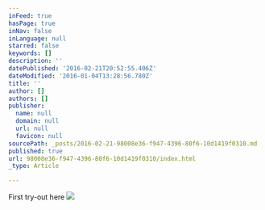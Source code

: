 ```yaml
---
inFeed: true
hasPage: true
inNav: false
inLanguage: null
starred: false
keywords: []
description: ''
datePublished: '2016-02-21T20:52:55.406Z'
dateModified: '2016-01-04T13:28:56.780Z'
title: ''
author: []
authors: []
publisher:
  name: null
  domain: null
  url: null
  favicon: null
sourcePath: _posts/2016-02-21-98008e36-f947-4396-80f6-10d1419f0310.md
published: true
url: 98008e36-f947-4396-80f6-10d1419f0310/index.html
_type: Article

---
```

First try-out here
![](https://the-grid-user-content.s3-us-west-2.amazonaws.com/db909f24-851a-4d27-9959-ed9e8306143a.jpg)